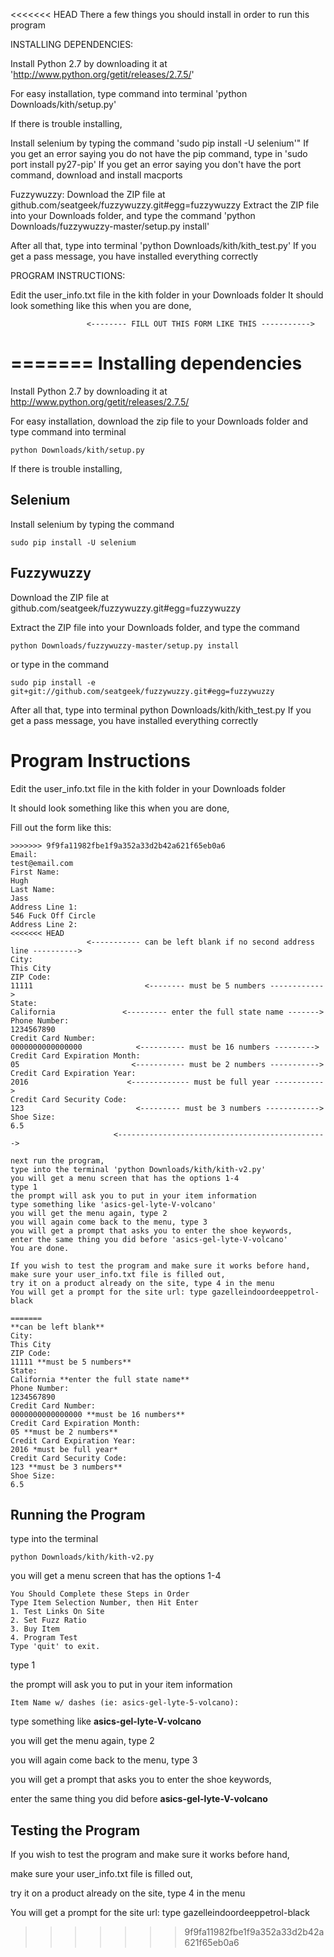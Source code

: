 <<<<<<< HEAD
There a few things you should install in order to run this program

INSTALLING DEPENDENCIES:

Install Python 2.7 by downloading it at 'http://www.python.org/getit/releases/2.7.5/'

For easy installation, type command into terminal 'python Downloads/kith/setup.py'

If there is trouble installing,

Install selenium by typing the command 'sudo pip install -U selenium'"
If you get an error saying you do not have the pip command, type in 'sudo port install py27-pip'
If you get an error saying you don't have the port command, download and install macports

Fuzzywuzzy: 
Download the ZIP file at github.com/seatgeek/fuzzywuzzy.git#egg=fuzzywuzzy
Extract the ZIP file into your Downloads folder, and type the command 'python Downloads/fuzzywuzzy-master/setup.py install'

After all that, type into terminal
'python Downloads/kith/kith_test.py'
If you get a pass message, you have installed everything correctly


PROGRAM INSTRUCTIONS:

Edit the user_info.txt file in the kith folder in your Downloads folder
It should look something like this when you are done,

                     <-------- FILL OUT THIS FORM LIKE THIS ----------->
=======
Installing dependencies
====================================
Install Python 2.7 by downloading it at http://www.python.org/getit/releases/2.7.5/

For easy installation, download the zip file to your Downloads folder and type command into terminal 

    python Downloads/kith/setup.py

If there is trouble installing,

Selenium
-------------------
Install selenium by typing the command 

    sudo pip install -U selenium

Fuzzywuzzy
-----------------
Download the ZIP file at github.com/seatgeek/fuzzywuzzy.git#egg=fuzzywuzzy

Extract the ZIP file into your Downloads folder, and type the command

    python Downloads/fuzzywuzzy-master/setup.py install
    
or type in the command

    sudo pip install -e git+git://github.com/seatgeek/fuzzywuzzy.git#egg=fuzzywuzzy

After all that, type into terminal
python Downloads/kith/kith_test.py
If you get a pass message, you have installed everything correctly

Program Instructions
=====================================
Edit the user_info.txt file in the kith folder in your Downloads folder

It should look something like this when you are done,

Fill out the form like this:
```
>>>>>>> 9f9fa11982fbe1f9a352a33d2b42a621f65eb0a6
Email:
test@email.com
First Name:
Hugh
Last Name:
Jass
Address Line 1:
546 Fuck Off Circle
Address Line 2:
<<<<<<< HEAD
                 <----------- can be left blank if no second address line ---------->
City:
This City
ZIP Code:
11111                         <-------- must be 5 numbers ------------>
State:
California               <--------- enter the full state name ------->
Phone Number:
1234567890
Credit Card Number:
0000000000000000            <---------- must be 16 numbers --------->
Credit Card Expiration Month:
05                         <----------- must be 2 numbers ----------->
Credit Card Expiration Year:
2016                      <------------- must be full year ----------->
Credit Card Security Code:
123                         <--------- must be 3 numbers ------------>
Shoe Size:
6.5
                       <----------------------------------------------->

next run the program,
type into the terminal 'python Downloads/kith/kith-v2.py'
you will get a menu screen that has the options 1-4
type 1
the prompt will ask you to put in your item information
type something like 'asics-gel-lyte-V-volcano'
you will get the menu again, type 2
you will again come back to the menu, type 3
you will get a prompt that asks you to enter the shoe keywords,
enter the same thing you did before 'asics-gel-lyte-V-volcano'
You are done.

If you wish to test the program and make sure it works before hand,
make sure your user_info.txt file is filled out,
try it on a product already on the site, type 4 in the menu
You will get a prompt for the site url: type gazelleindoordeeppetrol-black

=======
**can be left blank**
City:
This City
ZIP Code:
11111 **must be 5 numbers**
State:
California **enter the full state name**
Phone Number:
1234567890
Credit Card Number:
0000000000000000 **must be 16 numbers**
Credit Card Expiration Month:
05 **must be 2 numbers**
Credit Card Expiration Year:
2016 *must be full year*
Credit Card Security Code:
123 **must be 3 numbers**
Shoe Size:
6.5
```
Running the Program
--------------------
type into the terminal 

    python Downloads/kith/kith-v2.py
    
you will get a menu screen that has the options 1-4
```
You Should Complete these Steps in Order
Type Item Selection Number, then Hit Enter
1. Test Links On Site
2. Set Fuzz Ratio
3. Buy Item
4. Program Test
Type 'quit' to exit.
```
type 1

the prompt will ask you to put in your item information
```
Item Name w/ dashes (ie: asics-gel-lyte-5-volcano):
```

type something like **asics-gel-lyte-V-volcano**

you will get the menu again, type 2

you will again come back to the menu, type 3

you will get a prompt that asks you to enter the shoe keywords,

enter the same thing you did before **asics-gel-lyte-V-volcano**

Testing the Program
----------------------
If you wish to test the program and make sure it works before hand,

make sure your user_info.txt file is filled out,

try it on a product already on the site, type 4 in the menu

You will get a prompt for the site url: type gazelleindoordeeppetrol-black
>>>>>>> 9f9fa11982fbe1f9a352a33d2b42a621f65eb0a6

